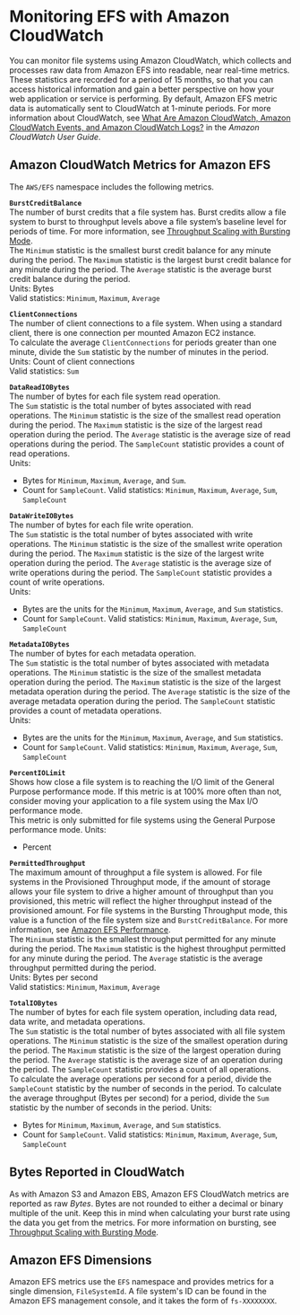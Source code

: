 # Monitoring EFS with Amazon CloudWatch<a name="monitoring-cloudwatch"></a>

You can monitor file systems using Amazon CloudWatch, which collects and processes raw data from Amazon EFS into readable, near real\-time metrics\. These statistics are recorded for a period of 15 months, so that you can access historical information and gain a better perspective on how your web application or service is performing\. By default, Amazon EFS metric data is automatically sent to CloudWatch at 1\-minute periods\. For more information about CloudWatch, see [What Are Amazon CloudWatch, Amazon CloudWatch Events, and Amazon CloudWatch Logs?](https://docs.aws.amazon.com/AmazonCloudWatch/latest/monitoring/WhatIsCloudWatch.html) in the *Amazon CloudWatch User Guide*\.

## Amazon CloudWatch Metrics for Amazon EFS<a name="efs-metrics"></a>

The `AWS/EFS` namespace includes the following metrics\.

**`BurstCreditBalance`**  
The number of burst credits that a file system has\. Burst credits allow a file system to burst to throughput levels above a file system’s baseline level for periods of time\. For more information, see [Throughput Scaling with Bursting Mode](performance.md#bursting)\.  
The `Minimum` statistic is the smallest burst credit balance for any minute during the period\. The `Maximum` statistic is the largest burst credit balance for any minute during the period\. The `Average` statistic is the average burst credit balance during the period\.   
Units: Bytes  
Valid statistics: `Minimum`, `Maximum`, `Average`

**`ClientConnections`**  
The number of client connections to a file system\. When using a standard client, there is one connection per mounted Amazon EC2 instance\.  
To calculate the average `ClientConnections` for periods greater than one minute, divide the `Sum` statistic by the number of minutes in the period\.
Units: Count of client connections  
Valid statistics: `Sum`

**`DataReadIOBytes`**  
The number of bytes for each file system read operation\.  
The `Sum` statistic is the total number of bytes associated with read operations\. The `Minimum` statistic is the size of the smallest read operation during the period\. The `Maximum` statistic is the size of the largest read operation during the period\. The `Average` statistic is the average size of read operations during the period\. The `SampleCount` statistic provides a count of read operations\.  
Units:  
+ Bytes for `Minimum`, `Maximum`, `Average`, and `Sum`\.
+ Count for `SampleCount`\.
Valid statistics: `Minimum`, `Maximum`, `Average`, `Sum`, `SampleCount`

**`DataWriteIOBytes`**  
The number of bytes for each file write operation\.  
The `Sum` statistic is the total number of bytes associated with write operations\. The `Minimum` statistic is the size of the smallest write operation during the period\. The `Maximum` statistic is the size of the largest write operation during the period\. The `Average` statistic is the average size of write operations during the period\. The `SampleCount` statistic provides a count of write operations\.  
Units:  
+ Bytes are the units for the `Minimum`, `Maximum`, `Average`, and `Sum` statistics\.
+ Count for `SampleCount`\.
Valid statistics: `Minimum`, `Maximum`, `Average`, `Sum`, `SampleCount`

**`MetadataIOBytes`**  
The number of bytes for each metadata operation\.  
The `Sum` statistic is the total number of bytes associated with metadata operations\. The `Minimum` statistic is the size of the smallest metadata operation during the period\. The `Maximum` statistic is the size of the largest metadata operation during the period\. The `Average` statistic is the size of the average metadata operation during the period\. The `SampleCount` statistic provides a count of metadata operations\.  
Units:  
+ Bytes are the units for the `Minimum`, `Maximum`, `Average`, and `Sum` statistics\.
+ Count for `SampleCount`\.
Valid statistics: `Minimum`, `Maximum`, `Average`, `Sum`, `SampleCount`

**`PercentIOLimit`**  
Shows how close a file system is to reaching the I/O limit of the General Purpose performance mode\. If this metric is at 100% more often than not, consider moving your application to a file system using the Max I/O performance mode\.  
This metric is only submitted for file systems using the General Purpose performance mode\.
Units:  
+ Percent

**`PermittedThroughput`**  
The maximum amount of throughput a file system is allowed\. For file systems in the Provisioned Throughput mode, if the amount of storage allows your file system to drive a higher amount of throughput than you provisioned, this metric will reflect the higher throughput instead of the provisioned amount\. For file systems in the Bursting Throughput mode, this value is a function of the file system size and `BurstCreditBalance`\. For more information, see [Amazon EFS Performance](performance.md)\.  
The `Minimum` statistic is the smallest throughput permitted for any minute during the period\. The `Maximum` statistic is the highest throughput permitted for any minute during the period\. The `Average` statistic is the average throughput permitted during the period\.   
Units: Bytes per second  
Valid statistics: `Minimum`, `Maximum`, `Average`

**`TotalIOBytes`**  
The number of bytes for each file system operation, including data read, data write, and metadata operations\.  
The `Sum` statistic is the total number of bytes associated with all file system operations\. The `Minimum` statistic is the size of the smallest operation during the period\. The `Maximum` statistic is the size of the largest operation during the period\. The `Average` statistic is the average size of an operation during the period\. The `SampleCount` statistic provides a count of all operations\.  
To calculate the average operations per second for a period, divide the `SampleCount` statistic by the number of seconds in the period\. To calculate the average throughput \(Bytes per second\) for a period, divide the `Sum` statistic by the number of seconds in the period\. 
Units:  
+ Bytes for `Minimum`, `Maximum`, `Average`, and `Sum` statistics\.
+ Count for `SampleCount`\.
Valid statistics: `Minimum`, `Maximum`, `Average`, `Sum`, `SampleCount`

## Bytes Reported in CloudWatch<a name="cloudwatch-bytes"></a>

As with Amazon S3 and Amazon EBS, Amazon EFS CloudWatch metrics are reported as raw *Bytes*\. Bytes are not rounded to either a decimal or binary multiple of the unit\. Keep this in mind when calculating your burst rate using the data you get from the metrics\. For more information on bursting, see [Throughput Scaling with Bursting Mode](performance.md#bursting)\.

## Amazon EFS Dimensions<a name="efs-dimensions"></a>

Amazon EFS metrics use the `EFS` namespace and provides metrics for a single dimension, `FileSystemId`\. A file system's ID can be found in the Amazon EFS management console, and it takes the form of `fs-XXXXXXXX`\.